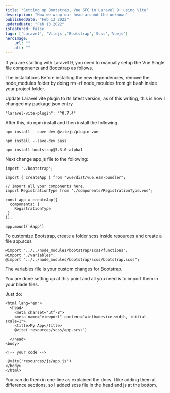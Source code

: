 ```yaml
---
title: "Setting up Bootstrap, Vue SFC in Laravel 9+ using Vite"
description: "How we wrap our head around the unknown"
publishedDate: "Feb 13 2022"
updatedDate: "Feb 13 2022"
isFeatured: false
tags: ['Laravel', 'Vitejs','Bootstrap','Scss','Vuejs']
heroImage:
    url: ""
    alt: ""
---
```

If you are starting with Laravel 9, you need to manually setup the Vue Single file components and Bootstrap as follows.

The installations
Before installing the new dependencies, remove the node_modules folder by doing rm -rf node_mouldes from git bash inside your project folder.

Update Laravel vite plugin to its latest version, as of this writing, this is how I changed my package.json entry

```"laravel-vite-plugin": "^0.7.4"```

After this, do npm install and then install the following

```
npm install --save-dev @vitejs/plugin-vue

npm install --save-dev sass

npm install bootstrap@5.3.0-alpha1
```
Next change app.js file to the following:
```
import './bootstrap';

import { createApp } from "vue/dist/vue.esm-bundler";

// Import all your components here.
import RegistrationType from './components/RegistrationType.vue';

const app = createApp({
  components: {
    RegistrationType
 }
});

app.mount('#app')
```
To customize Bootstrap, create a folder scss inside resources and create a file app.scss
``````
@import "../../node_modules/bootstrap/scss/functions";
@import "./variables";
@import "../../node_modules/bootstrap/scss/bootstrap.scss";
``````
The variables file is your custom changes for Bootstrap.

You are done setting up at this point and all you need is to import them in your blade files.

Just do:
``````
<html lang="en">
  <head>
    <meta charset="utf-8">
    <meta name="viewport" content="width=device-width, initial-scale=1">
    <title>My App</title>
    @vite('resources/scss/app.scss')

  </head>
<body>

<!-- your code -->

 @vite('resources/js/app.js')
</body>
</html>
``````
You can do them in one-line as explained the docs. I like adding them at difference sections, so I added scss file in the head and js at the bottom.
